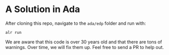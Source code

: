 # A Solution in Ada

After cloning this repo, navigate to the `ada/edp` folder and run with:

```
alr run
```

We are aware that this code is over 30 years old and that there are tons
of warnings. Over time, we will fix them up. Feel free to send a PR to
help out.
